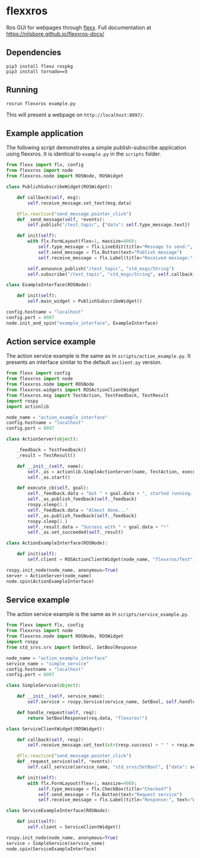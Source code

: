 # flexxros
Ros GUI for webpages through [flexx](https://flexx.readthedocs.io/en/stable/).
Full documentation at https://nilsbore.github.io/flexxros-docs/

## Dependencies

```
pip3 install flexx rospkg
pip3 install tornado==5
```

## Running

```
rosrun flexxros example.py
```
This will present a webpage on `http://localhost:8097/`.

## Example application

The following script demonstrates a simple publish-subscribe application using flexxros.
It is identical to `example.py` in the `scripts` folder.

```python
from flexx import flx, config
from flexxros import node
from flexxros.node import ROSNode, ROSWidget

class PublishSubscribeWidget(ROSWidget):

    def callback(self, msg):
        self.receive_message.set_text(msg.data)

    @flx.reaction("send_message.pointer_click")
    def _send_message(self, *events):
        self.publish("/test_topic", {"data": self.type_message.text})

    def init(self):
        with flx.FormLayout(flex=1, maxsize=400):
            self.type_message = flx.LineEdit(title="Message to send:", text="")
            self.send_message = flx.Button(text="Publish message")
            self.receive_message = flx.Label(title="Received message:", text="Waiting for message...")

        self.announce_publish("/test_topic", "std_msgs/String")
        self.subscribe("/test_topic", "std_msgs/String", self.callback)

class ExampleInterface(ROSNode):

    def init(self):
        self.main_widget = PublishSubscribeWidget()

config.hostname = "localhost"
config.port = 8097
node.init_and_spin("example_interface", ExampleInterface)
```

## Action service example

The action service example is the same as in `scripts/action_example.py`.
It presents an interface similar to the default `axclient.py` version.

```python
from flexx import config
from flexxros import node
from flexxros.node import ROSNode
from flexxros.widgets import ROSActionClientWidget
from flexxros.msg import TestAction, TestFeedback, TestResult
import rospy
import actionlib

node_name = "action_example_interface"
config.hostname = "localhost"
config.port = 8097

class ActionServer(object):

    _feedback = TestFeedback()
    _result = TestResult()

    def __init__(self, name):
        self._as = actionlib.SimpleActionServer(name, TestAction, execute_cb=self.execute_cb, auto_start=False)
        self._as.start()

    def execute_cb(self, goal):
        self._feedback.data = "Got " + goal.data + ", started running..."
        self._as.publish_feedback(self._feedback)
        rospy.sleep(1.)
        self._feedback.data = "Almost done..."
        self._as.publish_feedback(self._feedback)
        rospy.sleep(1.)
        self._result.data = "Success with " + goal.data + "!"
        self._as.set_succeeded(self._result)

class ActionExampleInterface(ROSNode):

    def init(self):
        self.client = ROSActionClientWidget(node_name, "flexxros/Test")

rospy.init_node(node_name, anonymous=True)
server = ActionServer(node_name)
node.spin(ActionExampleInterface)
```
## Service example

The action service example is the same as in `scripts/service_example.py`.

```python
from flexx import flx, config
from flexxros import node
from flexxros.node import ROSNode, ROSWidget
import rospy
from std_srvs.srv import SetBool, SetBoolResponse

node_name = "action_example_interface"
service_name = "simple_service"
config.hostname = "localhost"
config.port = 8097

class SimpleService(object):

    def __init__(self, service_name):
        self.service = rospy.Service(service_name, SetBool, self.handle_request)

    def handle_request(self, req):
        return SetBoolResponse(req.data, "flexxros!")

class ServiceClientWidget(ROSWidget):

    def callback(self, resp):
        self.receive_message.set_text(str(resp.success) + " " + resp.message)

    @flx.reaction("send_message.pointer_click")
    def _request_service(self, *events):
        self.call_service(service_name, "std_srvs/SetBool", {"data": self.type_message.checked}, self.callback)

    def init(self):
        with flx.FormLayout(flex=1, maxsize=400):
            self.type_message = flx.CheckBox(title="Checked?")
            self.send_message = flx.Button(text="Request service")
            self.receive_message = flx.Label(title="Response:", text="Waiting for response...")

class ServiceExampleInterface(ROSNode):

    def init(self):
        self.client = ServiceClientWidget()

rospy.init_node(node_name, anonymous=True)
service = SimpleService(service_name)
node.spin(ServiceExampleInterface)
```
